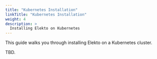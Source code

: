 ```yaml
---
title: "Kubernetes Installation"
linkTitle: "Kubernetes Installation"
weight: 4
description: >
  Installing Elekto on Kubernetes
---
```


This guide walks you through installing Elekto on a Kubernetes cluster.

TBD.
